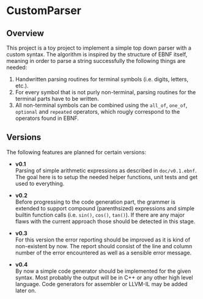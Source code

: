 # CustomParser

## Overview
This project is a toy project to implement a simple top down parser with a custom syntax.
The algorithm is inspired by the structure of EBNF itself, meaning in order to parse a string successfully the following things are needed:

1. Handwritten parsing routines for terminal symbols (i.e. digits, letters, etc.).
2. For every symbol that is not purly non-terminal, parsing routines for the terminal parts have to be written.
3. All non-terminal symbols can be combined using the `all_of`, `one_of`, `optional` and `repeated` operators, which rougly correspond to the operators found in EBNF.



## Versions

The following features are planned for certain versions:

- **v0.1**\
  Parsing of simple arithmetic expressions as described in `doc/v0.1.ebnf`. The goal here is to setup the needed helper functions, unit tests and get used to everything.

- **v0.2**\
  Before progressing to the code generation part, the grammer is extended to support compound (parenthsized) expressions and simple builtin function calls (i.e. `sin()`, `cos()`, `tan()`). If there are any major flaws with the current approach those should be detected in this stage.

- **v0.3**\
  For this version the error reporting should be improved as it is kind of non-existent by now. The report should consist of the line and column number of the error encountered as well as a sensible error message.

- **v0.4**\
  By now a simple code generator should be implemented for the given syntax. Most probably the output will be in C++ or any other high level language. Code generators for assembler or LLVM-IL may be added later on.
